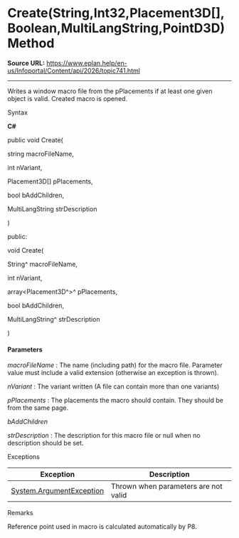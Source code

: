 # Create(String,Int32,Placement3D[],Boolean,MultiLangString,PointD3D) Method

**Source URL:** https://www.eplan.help/en-us/Infoportal/Content/api/2026/topic741.html

---

Writes a window macro file from the pPlacements if at least one given object is valid. Created macro is opened.

Syntax

**C#**



public void Create( 

   string macroFileName,

   int nVariant,

   Placement3D[] pPlacements,

   bool bAddChildren,

   MultiLangString strDescription

)

public:

void Create( 

   String^ macroFileName,

   int nVariant,

   array<Placement3D^>^ pPlacements,

   bool bAddChildren,

   MultiLangString^ strDescription

)


#### Parameters

*macroFileName*
:   The name (including path) for the macro file. Parameter value must include a valid extension (otherwise an exception is thrown).

*nVariant*
:   The variant written (A file can contain more than one variants)

*pPlacements*
:   The placements the macro should contain. They should be from the same page.

*bAddChildren*


*strDescription*
:   The description for this macro file or null when no description should be set.

Exceptions

| Exception | Description |
| --- | --- |
| [System.ArgumentException](#) | Thrown when parameters are not valid |

Remarks

Reference point used in macro is calculated automatically by P8.
